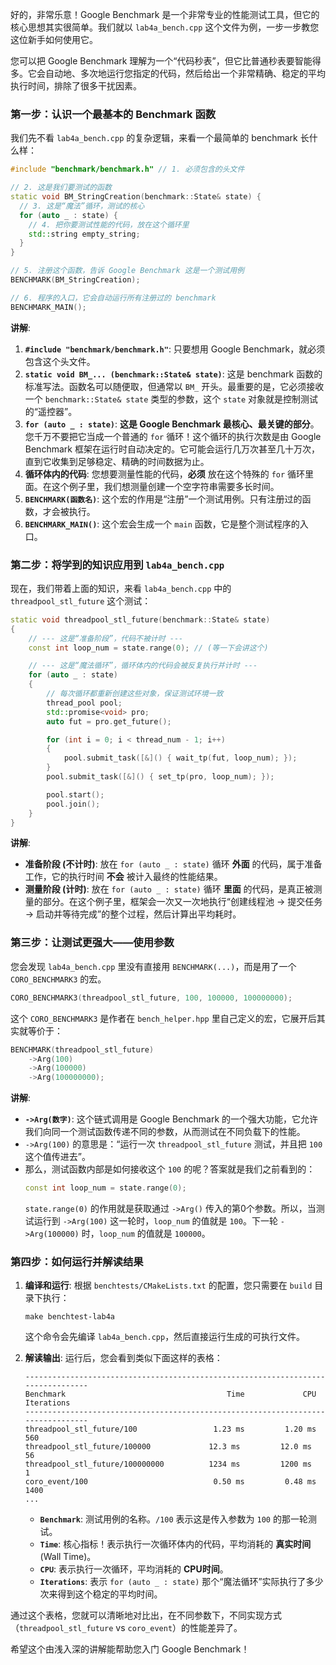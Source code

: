 好的，非常乐意！Google Benchmark 是一个非常专业的性能测试工具，但它的核心思想其实很简单。我们就以 `lab4a_bench.cpp` 这个文件为例，一步一步教您这位新手如何使用它。

您可以把 Google Benchmark 理解为一个“代码秒表”，但它比普通秒表要智能得多。它会自动地、多次地运行您指定的代码，然后给出一个非常精确、稳定的平均执行时间，排除了很多干扰因素。

### 第一步：认识一个最基本的 Benchmark 函数

我们先不看 `lab4a_bench.cpp` 的复杂逻辑，来看一个最简单的 benchmark 长什么样：

```cpp
#include "benchmark/benchmark.h" // 1. 必须包含的头文件

// 2. 这是我们要测试的函数
static void BM_StringCreation(benchmark::State& state) {
  // 3. 这是“魔法”循环，测试的核心
  for (auto _ : state) {
    // 4. 把你要测试性能的代码，放在这个循环里
    std::string empty_string;
  }
}

// 5. 注册这个函数，告诉 Google Benchmark 这是一个测试用例
BENCHMARK(BM_StringCreation);

// 6. 程序的入口，它会自动运行所有注册过的 benchmark
BENCHMARK_MAIN();
```

**讲解**:

1.  **`#include "benchmark/benchmark.h"`**: 只要想用 Google Benchmark，就必须包含这个头文件。
2.  **`static void BM_... (benchmark::State& state)`**: 这是 benchmark 函数的标准写法。函数名可以随便取，但通常以 `BM_` 开头。最重要的是，它必须接收一个 `benchmark::State& state` 类型的参数，这个 `state` 对象就是控制测试的“遥控器”。
3.  **`for (auto _ : state)`**: **这是 Google Benchmark 最核心、最关键的部分**。您千万不要把它当成一个普通的 `for` 循环！这个循环的执行次数是由 Google Benchmark 框架在运行时自动决定的。它可能会运行几万次甚至几十万次，直到它收集到足够稳定、精确的时间数据为止。
4.  **循环体内的代码**: 您想要测量性能的代码，**必须** 放在这个特殊的 `for` 循环里面。在这个例子里，我们想测量创建一个空字符串需要多长时间。
5.  **`BENCHMARK(函数名)`**: 这个宏的作用是“注册”一个测试用例。只有注册过的函数，才会被执行。
6.  **`BENCHMARK_MAIN()`**: 这个宏会生成一个 `main` 函数，它是整个测试程序的入口。

### 第二步：将学到的知识应用到 `lab4a_bench.cpp`

现在，我们带着上面的知识，来看 `lab4a_bench.cpp` 中的 `threadpool_stl_future` 这个测试：

```cpp
static void threadpool_stl_future(benchmark::State& state)
{
    // --- 这是“准备阶段”，代码不被计时 ---
    const int loop_num = state.range(0); // (等一下会讲这个)

    // --- 这是“魔法循环”，循环体内的代码会被反复执行并计时 ---
    for (auto _ : state)
    {
        // 每次循环都重新创建这些对象，保证测试环境一致
        thread_pool pool;
        std::promise<void> pro;
        auto fut = pro.get_future();

        for (int i = 0; i < thread_num - 1; i++)
        {
            pool.submit_task([&]() { wait_tp(fut, loop_num); });
        }
        pool.submit_task([&]() { set_tp(pro, loop_num); });

        pool.start();
        pool.join();
    }
}
```

**讲解**:

  * **准备阶段 (不计时)**: 放在 `for (auto _ : state)` 循环 **外面** 的代码，属于准备工作，它的执行时间 **不会** 被计入最终的性能结果。
  * **测量阶段 (计时)**: 放在 `for (auto _ : state)` 循环 **里面** 的代码，是真正被测量的部分。在这个例子里，框架会一次又一次地执行“创建线程池 -\> 提交任务 -\> 启动并等待完成”的整个过程，然后计算出平均耗时。

### 第三步：让测试更强大——使用参数

您会发现 `lab4a_bench.cpp` 里没有直接用 `BENCHMARK(...)`，而是用了一个 `CORO_BENCHMARK3` 的宏。

```cpp
CORO_BENCHMARK3(threadpool_stl_future, 100, 100000, 100000000);
```

这个 `CORO_BENCHMARK3` 是作者在 `bench_helper.hpp` 里自己定义的宏，它展开后其实就等价于：

```cpp
BENCHMARK(threadpool_stl_future)
    ->Arg(100)
    ->Arg(100000)
    ->Arg(100000000);
```

**讲解**:

  * **`->Arg(数字)`**: 这个链式调用是 Google Benchmark 的一个强大功能，它允许我们向同一个测试函数传递不同的参数，从而测试在不同负载下的性能。
  * `->Arg(100)` 的意思是：“运行一次 `threadpool_stl_future` 测试，并且把 `100` 这个值传进去”。
  * 那么，测试函数内部是如何接收这个 `100` 的呢？答案就是我们之前看到的：
    ```cpp
    const int loop_num = state.range(0);
    ```
    `state.range(0)` 的作用就是获取通过 `->Arg()` 传入的第0个参数。所以，当测试运行到 `->Arg(100)` 这一轮时，`loop_num` 的值就是 `100`。下一轮 `->Arg(100000)` 时，`loop_num` 的值就是 `100000`。

### 第四步：如何运行并解读结果

1.  **编译和运行**:
    根据 `benchtests/CMakeLists.txt` 的配置，您只需要在 `build` 目录下执行：

    ```shell
    make benchtest-lab4a
    ```

    这个命令会先编译 `lab4a_bench.cpp`，然后直接运行生成的可执行文件。

2.  **解读输出**:
    运行后，您会看到类似下面这样的表格：

    ```
    ---------------------------------------------------------------------------------
    Benchmark                                    Time             CPU   Iterations
    ---------------------------------------------------------------------------------
    threadpool_stl_future/100                 1.23 ms         1.20 ms          560
    threadpool_stl_future/100000             12.3 ms         12.0 ms           56
    threadpool_stl_future/100000000          1234 ms         1200 ms            1
    coro_event/100                            0.50 ms         0.48 ms         1400
    ...
    ```

      * **`Benchmark`**: 测试用例的名称。`/100` 表示这是传入参数为 `100` 的那一轮测试。
      * **`Time`**: 核心指标！表示执行一次循环体内的代码，平均消耗的 **真实时间** (Wall Time)。
      * **`CPU`**: 表示执行一次循环，平均消耗的 **CPU时间**。
      * **`Iterations`**: 表示 `for (auto _ : state)` 那个“魔法循环”实际执行了多少次来得到这个稳定的平均时间。

通过这个表格，您就可以清晰地对比出，在不同参数下，不同实现方式（`threadpool_stl_future` vs `coro_event`）的性能差异了。

希望这个由浅入深的讲解能帮助您入门 Google Benchmark！